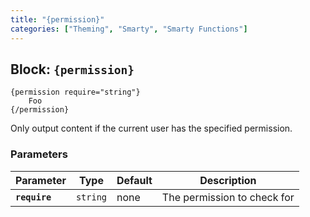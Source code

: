 ```yaml
---
title: "{permission}"
categories: ["Theming", "Smarty", "Smarty Functions"]
---
```


## Block: `{permission}`

```
{permission require="string"}
    Foo
{/permission}
```

Only output content if the current user has the specified permission.

### Parameters

Parameter       | Type      | Default   | Description
---             | ---       | ---       | ---
__`require`__   | `string`  | none      | The permission to check for
